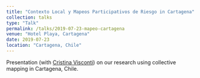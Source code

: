 ```yaml
---
title: "Contexto Local y Mapeos Participativos de Riesgo in Cartagena"
collection: talks
type: "Talk"
permalink: /talks/2019-07-23-mapeo-cartagena
venue: "Hotel Playa, Cartagena"
date: 2019-07-23
location: "Cartagena, Chile"
---
```


Presentation (with [Cristina Visconti](https://www.researchgate.net/profile/Cristina_Visconti2)) on our research using collective mapping in Cartagena, Chile. 
